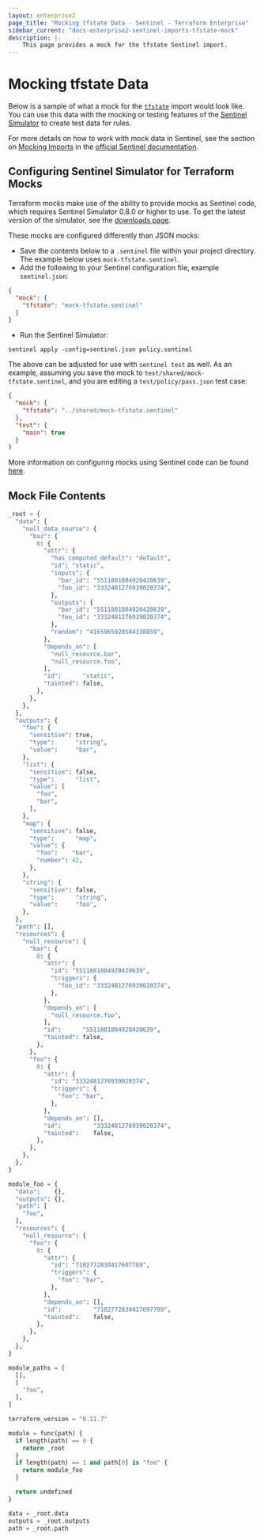 ```yaml
---
layout: enterprise2
page_title: "Mocking tfstate Data - Sentinel - Terraform Enterprise"
sidebar_current: "docs-enterprise2-sentinel-imports-tfstate-mock"
description: |-
    This page provides a mock for the tfstate Sentinel import.
---
```


# Mocking tfstate Data

Below is a sample of what a mock for the [`tfstate`][ref-tfstate] import would
look like. You can use this data with the mocking or testing features of the
[Sentinel Simulator][ref-sentinel-simulator] to create test data for rules.

[ref-tfstate]: /docs/enterprise/sentinel/import/tfstate.html
[ref-sentinel-simulator]: https://docs.hashicorp.com/sentinel/commands/

For more details on how to work with mock data in Sentinel, see the section on
[Mocking Imports][ref-mocking-imports] in the [official Sentinel
documentation][ref-official-sentinel-documentation].

[ref-mocking-imports]: https://docs.hashicorp.com/sentinel/writing/imports#mocking-imports
[ref-official-sentinel-documentation]: https://docs.hashicorp.com/sentinel/

## Configuring Sentinel Simulator for Terraform Mocks

Terraform mocks make use of the ability to provide mocks as Sentinel code,
which requires Sentinel Simulator 0.8.0 or higher to use. To get the latest
version of the simulator, see the [downloads page][ref-downloads-page].

[ref-downloads-page]: https://docs.hashicorp.com/sentinel/downloads

These mocks are configured differently than JSON mocks: 

* Save the contents below to a `.sentinel` file within your project directory.
   The example below uses `mock-tfstate.sentinel`.
* Add the following to your Sentinel configuration file, example
   `sentinel.json`:

```json
{
  "mock": {
    "tfstate": "mock-tfstate.sentinel"
  }
}
```

* Run the Sentinel Simulator:

```
sentinel apply -config=sentinel.json policy.sentinel
```

The above can be adjusted for use with `sentinel test` as well. As an example,
assuming you save the mock to `test/shared/mock-tfstate.sentinel`, and you are
editing a `test/policy/pass.json` test case:

```json
{
  "mock": {
    "tfstate": "../shared/mock-tfstate.sentinel"
  },
  "test": {
    "main": true
  }
}
```

More information on configuring mocks using Sentinel code can be found
[here][ref-sentinel-mocking-with-sentinel-code].

[ref-sentinel-mocking-with-sentinel-code]: https://docs.hashicorp.com/sentinel/commands/config#mocking-with-sentinel-code

## Mock File Contents

```python
_root = {
  "data": {
    "null_data_source": {
      "baz": {
        0: {
          "attr": {
            "has_computed_default": "default",
            "id": "static",
            "inputs": {
              "bar_id": "5511801804920420639",
              "foo_id": "3332481276939020374",
            },
            "outputs": {
              "bar_id": "5511801804920420639",
              "foo_id": "3332481276939020374",
            },
            "random": "4165965928584338859",
          },
          "depends_on": [
            "null_resource.bar",
            "null_resource.foo",
          ],
          "id":      "static",
          "tainted": false,
        },
      },
    },
  },
  "outputs": {
    "foo": {
      "sensitive": true,
      "type":      "string",
      "value":     "bar",
    },
    "list": {
      "sensitive": false,
      "type":      "list",
      "value": [
        "foo",
        "bar",
      ],
    },
    "map": {
      "sensitive": false,
      "type":      "map",
      "value": {
        "foo":    "bar",
        "number": 42,
      },
    },
    "string": {
      "sensitive": false,
      "type":      "string",
      "value":     "foo",
    },
  },
  "path": [],
  "resources": {
    "null_resource": {
      "bar": {
        0: {
          "attr": {
            "id": "5511801804920420639",
            "triggers": {
              "foo_id": "3332481276939020374",
            },
          },
          "depends_on": [
            "null_resource.foo",
          ],
          "id":      "5511801804920420639",
          "tainted": false,
        },
      },
      "foo": {
        0: {
          "attr": {
            "id": "3332481276939020374",
            "triggers": {
              "foo": "bar",
            },
          },
          "depends_on": [],
          "id":         "3332481276939020374",
          "tainted":    false,
        },
      },
    },
  },
}

module_foo = {
  "data":    {},
  "outputs": {},
  "path": [
    "foo",
  ],
  "resources": {
    "null_resource": {
      "foo": {
        0: {
          "attr": {
            "id": "7102772838417697789",
            "triggers": {
              "foo": "bar",
            },
          },
          "depends_on": [],
          "id":         "7102772838417697789",
          "tainted":    false,
        },
      },
    },
  },
}

module_paths = [
  [],
  [
    "foo",
  ],
]

terraform_version = "0.11.7"

module = func(path) {
  if length(path) == 0 {
    return _root
  }
  if length(path) == 1 and path[0] is "foo" {
    return module_foo
  }

  return undefined
}

data = _root.data
outputs = _root.outputs
path = _root.path
```
